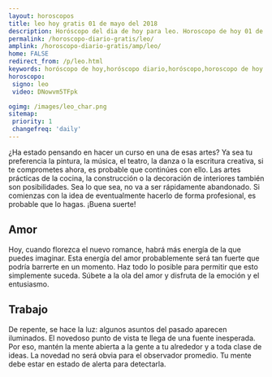 ```yaml
---
layout: horoscopos
title: leo hoy gratis 01 de mayo del 2018 
description: Horóscopo del dia de hoy para leo. Horoscopo de hoy 01 de mayo del 2018. Las predicciones de amor, trabajo, vida personal gratis.
permalink: /horoscopo-diario-gratis/leo/
amplink: /horoscopo-diario-gratis/amp/leo/
home: FALSE
redirect_from: /p/leo.html
keywords: horóscopo de hoy,horóscopo diario,horóscopo,horoscopo de hoy leo,horoscopos diarios gratis del dia de hoy,horóscopo diario gratis,horoscopo de leo hoy ,horóscopo esperanza gracia,horoscopo leo hoy,horoscop,horóscopos gratis,Tarot,Astrologia,Zodíaco,horoscopo gratis,Horóscopo gratis,horoscopo,horoscopo de hoy,Aries,Tauro,Géminis,Geminis,Cáncer,Cancer,Leo,Virgo,Libra,Escorpio,Sagitario,Capricornio,Acuario,Piscis,2018,2019
horoscopo:
 signo: leo
 video: DNowvm5TFpk

ogimg: /images/leo_char.png
sitemap:
 priority: 1
 changefreq: 'daily'
---
```



¿Ha estado pensando en hacer un curso en una de esas artes? Ya sea tu preferencia la pintura, la música, el teatro, la danza o la escritura creativa, si te comprometes ahora, es probable que continúes con ello. Las artes prácticas de la cocina, la construcción o la decoración de interiores también son posibilidades. Sea lo que sea, no va a ser rápidamente abandonado. Si comienzas con la idea de eventualmente hacerlo de forma profesional, es probable que lo hagas. ¡Buena suerte!

## Amor

Hoy, cuando florezca el nuevo romance, habrá más energía de la que puedes imaginar. Esta energía del amor probablemente será tan fuerte que podría barrerte en un momento. Haz todo lo posible para permitir que esto simplemente suceda. Súbete a la ola del amor y disfruta de la emoción y el entusiasmo.

## Trabajo

De repente, se hace la luz: algunos asuntos del pasado aparecen iluminados. El novedoso punto de vista te llega de una fuente inesperada. Por eso, mantén la mente abierta a la gente a tu alrededor y a toda clase de ideas. La novedad no será obvia para el observador promedio. Tu mente debe estar en estado de alerta para detectarla.